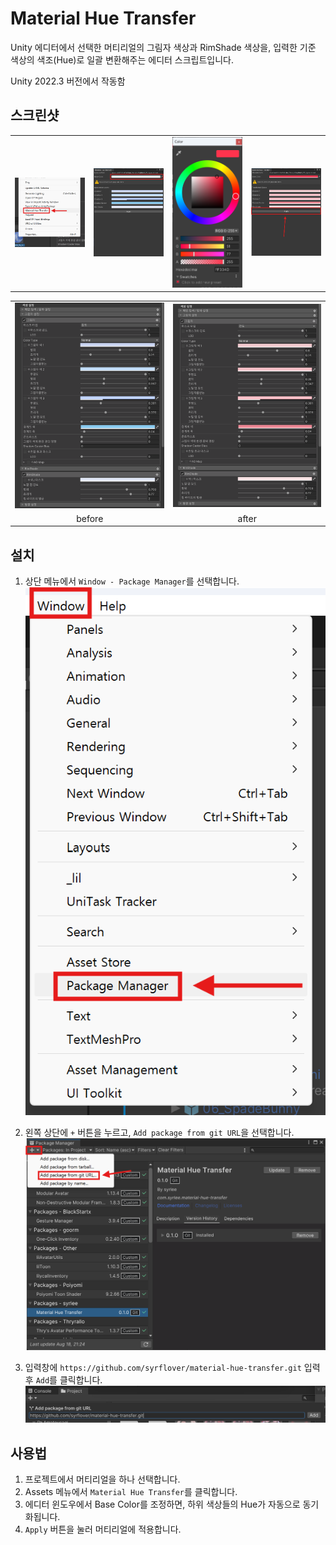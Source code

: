 # Material Hue Transfer

Unity 에디터에서 선택한 머티리얼의 그림자 색상과 RimShade 색상을, 입력한 기준 색상의 색조(Hue)로 일괄 변환해주는 에디터 스크립트입니다.

Unity 2022.3 버전에서 작동함

## 스크린샷

<table>
    <tr>
        <td align="center">
            <img src="images/1.png" width="300px" />
        </td>
        <td align="center">
            <img src="images/2.png" width="300px" />
        </td>
        <td align="center">
            <img src="images/3.png" width="300px" />
        </td>
        <td align="center">
            <img src="images/4.png" width="300px" />
        </td>
    </tr>
</table>

<table>
    <tr>
        <td align="center">
            <img src="images/before.png" width="300px" />
        </td>
        <td align="center">
            <img src="images/after.png" width="300px" />
        </td>
    </tr>
    <tr>
        <td align="center">before</td>
        <td align="center">after</td>
    </tr>
</table>

## 설치

1. 상단 메뉴에서 `Window - Package Manager`를 선택합니다.
   ![5](images/5.png)

2. 왼쪽 상단에 `+` 버튼을 누르고, `Add package from git URL`을 선택합니다.
   ![6](images/6.png)

3. 입력창에 `https://github.com/syrflover/material-hue-transfer.git` 입력 후 `Add`를 클릭합니다.
   ![7](images/7.png)

## 사용법

1. 프로젝트에서 머티리얼을 하나 선택합니다.
2. Assets 메뉴에서 `Material Hue Transfer`를 클릭합니다.
3. 에디터 윈도우에서 Base Color를 조정하면, 하위 색상들의 Hue가 자동으로 동기화됩니다.
4. `Apply` 버튼을 눌러 머티리얼에 적용합니다.
